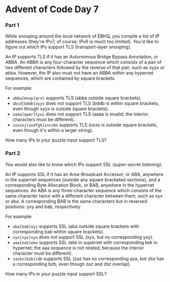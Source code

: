 # Advent of Code Day 7 

### Part 1

While snooping around the local network of EBHQ, you compile a list of IP 
addresses (they're IPv7, of course; IPv6 is much too limited). You'd like to 
figure out which IPs support TLS (transport-layer snooping).

An IP supports TLS if it has an Autonomous Bridge Bypass Annotation, or ABBA. An 
ABBA is any four-character sequence which consists of a pair of two different 
characters followed by the reverse of that pair, such as xyyx or abba. However, 
the IP also must not have an ABBA within any hypernet sequences, which are 
contained by square brackets.

For example:

* `abba[mnop]qrst` supports TLS (abba outside square brackets).
* `abcd[bddb]xyyx` does not support TLS (bddb is within square brackets, even 
  though xyyx is outside square brackets).
* `aaaa[qwer]tyui` does not support TLS (aaaa is invalid; the interior 
  characters must be different).
* `ioxxoj[asdfgh]zxcvbn` supports TLS (oxxo is outside square brackets, even 
  though it's within a larger string).

How many IPs in your puzzle input support TLS?

### Part 2

You would also like to know which IPs support SSL (super-secret listening).

An IP supports SSL if it has an Area-Broadcast Accessor, or ABA, anywhere in the 
supernet sequences (outside any square bracketed sections), and a corresponding 
Byte Allocation Block, or BAB, anywhere in the hypernet sequences. An ABA is any 
three-character sequence which consists of the same character twice with a 
different character between them, such as xyx or aba. A corresponding BAB is the 
same characters but in reversed positions: yxy and bab, respectively.

For example:

* `aba[bab]xyz` supports SSL (aba outside square brackets with corresponding bab 
  within square brackets).
* `xyx[xyx]xyx` does not support SSL (xyx, but no corresponding yxy).
* `aaa[kek]eke` supports SSL (eke in supernet with corresponding kek in hypernet; 
  the aaa sequence is not related, because the interior character must be 
  different).
* `zazbz[bzb]cdb` supports SSL (zaz has no corresponding aza, but zbz has a 
  corresponding bzb, even though zaz and zbz overlap).

How many IPs in your puzzle input support SSL?

